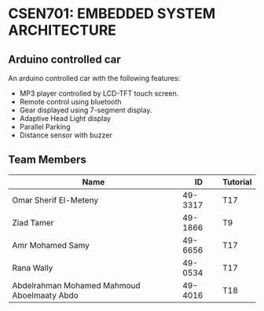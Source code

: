 # CSEN701: EMBEDDED SYSTEM ARCHITECTURE

## Arduino controlled car

An arduino  controlled car with the following features:
- MP3 player controlled by LCD-TFT touch screen.
- Remote control using bluetooth
- Gear displayed using 7-segment display.
- Adaptive Head Light display
- Parallel Parking
- Distance sensor with buzzer


## Team Members

|Name|ID|Tutorial|
|---|---|---|
|Omar Sherif El-Meteny|49-3317|T17|
|Ziad Tamer|49-1866|T9|
|Amr Mohamed Samy|49-6656|T17|
|Rana Wally|49-0534|T17|
|Abdelrahman Mohamed Mahmoud Aboelmaaty Abdo|49-4016|T18|

